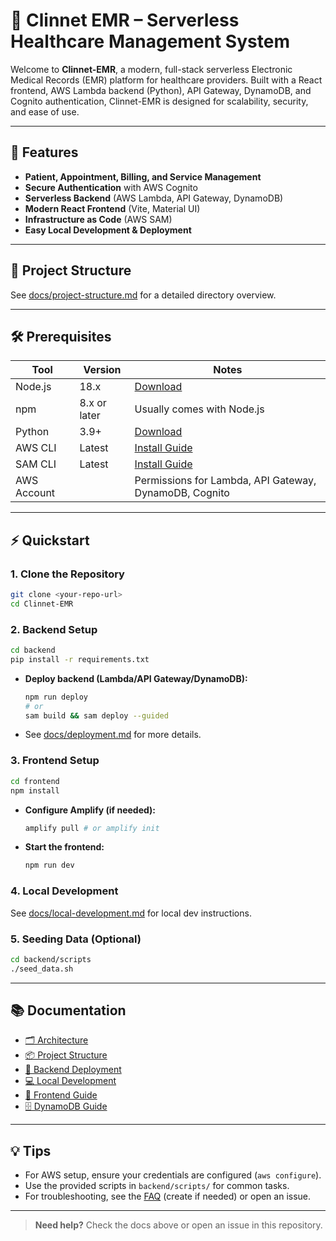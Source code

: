 <!-- filepath: /Users/sengngor/Desktop/App/Clinnet-EMR/README.md -->

# 🏥 Clinnet EMR – Serverless Healthcare Management System

Welcome to **Clinnet-EMR**, a modern, full-stack serverless Electronic Medical Records (EMR) platform for healthcare providers. Built with a React frontend, AWS Lambda backend (Python), API Gateway, DynamoDB, and Cognito authentication, Clinnet-EMR is designed for scalability, security, and ease of use.

---

## 🚀 Features

- **Patient, Appointment, Billing, and Service Management**
- **Secure Authentication** with AWS Cognito
- **Serverless Backend** (AWS Lambda, API Gateway, DynamoDB)
- **Modern React Frontend** (Vite, Material UI)
- **Infrastructure as Code** (AWS SAM)
- **Easy Local Development & Deployment**

---

## 📁 Project Structure

See [docs/project-structure.md](./docs/project-structure.md) for a detailed directory overview.

---

## 🛠️ Prerequisites

| Tool        | Version      | Notes                                                                                                                |
| ----------- | ------------ | -------------------------------------------------------------------------------------------------------------------- |
| Node.js     | 18.x         | [Download](https://nodejs.org/)                                                                                      |
| npm         | 8.x or later | Usually comes with Node.js                                                                                           |
| Python      | 3.9+         | [Download](https://python.org/)                                                                                      |
| AWS CLI     | Latest       | [Install Guide](https://aws.amazon.com/cli/)                                                                         |
| SAM CLI     | Latest       | [Install Guide](https://docs.aws.amazon.com/serverless-application-model/latest/developerguide/install-sam-cli.html) |
| AWS Account |              | Permissions for Lambda, API Gateway, DynamoDB, Cognito                                                               |

---

## ⚡ Quickstart

### 1. Clone the Repository

```bash
git clone <your-repo-url>
cd Clinnet-EMR
```

### 2. Backend Setup

```bash
cd backend
pip install -r requirements.txt
```

- **Deploy backend (Lambda/API Gateway/DynamoDB):**

  ```bash
  npm run deploy
  # or
  sam build && sam deploy --guided
  ```

- See [docs/deployment.md](./docs/deployment.md) for more details.

### 3. Frontend Setup

```bash
cd frontend
npm install
```

- **Configure Amplify (if needed):**

  ```bash
  amplify pull # or amplify init
  ```

- **Start the frontend:**

  ```bash
  npm run dev
  ```

### 4. Local Development

See [docs/local-development.md](./docs/local-development.md) for local dev instructions.

### 5. Seeding Data (Optional)

```bash
cd backend/scripts
./seed_data.sh
```

---

## 📚 Documentation

- [🗂️ Architecture](./docs/architecture.md)
- [📦 Project Structure](./docs/project-structure.md)
- [🚀 Backend Deployment](./docs/deployment.md)
- [💻 Local Development](./docs/local-development.md)
- [📝 Frontend Guide](./frontend/README.md)
- [🗄️ DynamoDB Guide](./frontend/docs/dynamodb-guide.md)

---

## 💡 Tips

- For AWS setup, ensure your credentials are configured (`aws configure`).
- Use the provided scripts in `backend/scripts/` for common tasks.
- For troubleshooting, see the [FAQ](./docs/faq.md) (create if needed) or open an issue.

---

> **Need help?** Check the docs above or open an issue in this repository.
